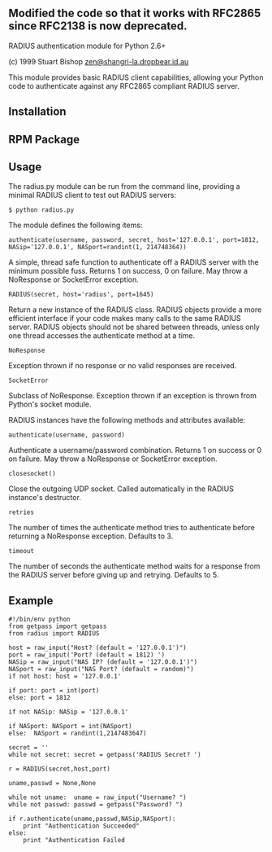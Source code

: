 Modified the code so that it works with RFC2865 since RFC2138 is now deprecated.
---------------------------------------------------------
RADIUS authentication module for Python 2.6+

(c) 1999 Stuart Bishop <zen@shangri-la.dropbear.id.au>

This module provides basic RADIUS client capabilities, allowing
your Python code to authenticate against any RFC2865 compliant RADIUS
server.


Installation
-----

RPM Package
-----

Usage
-----

The radius.py module can be run from the command line, providing a minimal
RADIUS client to test out RADIUS servers:

    $ python radius.py


The module defines the following items:

    authenticate(username, password, secret, host='127.0.0.1', port=1812, NASip='127.0.0.1', NASport=randint(1, 214748364))

A simple, thread safe function to authenticate off a RADIUS
server with the minimum possible fuss. Returns 1 on success,
0 on failure. May throw a NoResponse or SocketError exception.

    RADIUS(secret, host='radius', port=1645)

Return a new instance of the RADIUS class. RADIUS objects
provide a more efficient interface if your code makes many
calls to the same RADIUS server. RADIUS objects should not
be shared between threads, unless only one thread accesses
the authenticate method at a time.

    NoResponse

Exception thrown if no response or no valid responses are
received.

    SocketError

Subclass of NoResponse. Exception thrown if an exception is
thrown from Python's socket module.

RADIUS instances have the following methods and attributes available:

    authenticate(username, password)

Authenticate a username/password combination. Returns 1 on
success or 0 on failure. May throw a NoResponse or SocketError
exception.

    closesocket()

Close the outgoing UDP socket. Called automatically in the
RADIUS instance's destructor. 

    retries

The number of times the authenticate method tries to 
authenticate before returning a NoResponse exception. Defaults
to 3.

    timeout

The number of seconds the authenticate method waits for
a response from the RADIUS server before giving up and
retrying. Defaults to 5.


Example
-----

    #!/bin/env python
    from getpass import getpass
    from radius import RADIUS

    host = raw_input("Host? (default = '127.0.0.1')")
    port = raw_input('Port? (default = 1812) ')
    NASip = raw_input("NAS IP? (default = '127.0.0.1')")
    NASport = raw_input("NAS Port? (default = random)")
    if not host: host = '127.0.0.1'

    if port: port = int(port)
    else: port = 1812
    
    if not NASip: NASip = '127.0.0.1'

    if NASport: NASport = int(NASport)
    else:  NASport = randint(1,2147483647)

    secret = ''
    while not secret: secret = getpass('RADIUS Secret? ')

    r = RADIUS(secret,host,port)

    uname,passwd = None,None

    while not uname:  uname = raw_input("Username? ")
    while not passwd: passwd = getpass("Password? ")

    if r.authenticate(uname,passwd,NASip,NASport):
        print "Authentication Succeeded"
    else:
        print "Authentication Failed
